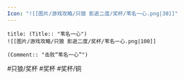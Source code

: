 ```yaml
---
Icon: "![[图片/游戏攻略/只狼 影逝二度/奖杯/苇名一心.png|30]]"
---
```

```ad-common-bronze-trophy
title: (Title:: "苇名一心")
![[图片/游戏攻略/只狼 影逝二度/奖杯/苇名一心.png|100]]

(Comment:: "击败“苇名一心”")
```

#只狼/奖杯 #奖杯 #奖杯/铜
